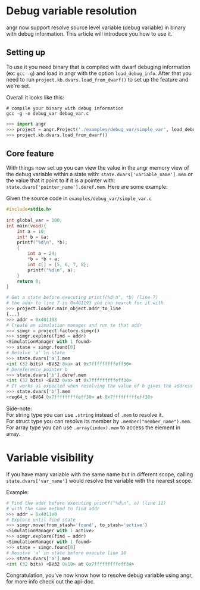 # Debug variable resolution

angr now support resolve source level variable (debug variable) in binary with debug information. This article will introduce you how to use it.

## Setting up

To use it you need binary that is compiled with dwarf debuging information (ex: `gcc -g`) and load in angr with the option `load_debug_info`. After that you need to run `project.kb.dvars.load_from_dwarf()` to set up the feature and we're set.  

Overall it looks like this:
```
# compile your binary with debug information
gcc -g -o debug_var debug_var.c
```
```python
>>> import angr
>>> project = angr.Project('./examples/debug_var/simple_var', load_debug_info = True)
>>> project.kb.dvars.load_from_dwarf()
```

## Core feature

With things now set up you can view the value in the angr memory view of the debug variable within a state with: `state.dvars['variable_name'].mem` or the value that it point to if it is a pointer with: `state.dvars['pointer_name'].deref.mem`. Here are some example:

Given the source code in `examples/debug_var/simple_var.c`
```c
#include<stdio.h>
 
int global_var = 100;
int main(void){
	int a = 10;
	int* b = &a;
	printf("%d\n", *b);
	{
		int a = 24;
		*b = *b + a;
		int c[] = {5, 6, 7, 8};
		printf("%d\n", a);
	}
	return 0;
}
```
```python
# Get a state before executing printf(%d\n", *b) (line 7)
# the addr to line 7 is 0x401193 you can search for it with
>>> project.loader.main_object.addr_to_line
{...}
>>> addr = 0x401193
# Create an simulation manager and run to that addr
>>> simgr = project.factory.simgr()
>>> simgr.explore(find = addr)
<SimulationManager with 1 found>
>>> state = simgr.found[0]
# Resolve 'a' in state
>>> state.dvars['a'].mem
<int (32 bits) <BV32 0xa> at 0x7fffffffffeff30>
# Dereference pointer b
>>> state.dvars['b'].deref.mem
<int (32 bits) <BV32 0xa> at 0x7fffffffffeff30>
# It works as expected when resolving the value of b gives the address of a
>>> state.dvars['b'].mem
<reg64_t <BV64 0x7fffffffffeff30> at 0x7fffffffffeff38>
```

Side-note:  
For string type you can use `.string` instead of `.mem` to resolve it.  
For struct type you can resolve its member by `.member("member_name").mem`.
For array type you can use `.array(index).mem` to access the element in array.

# Variable visibility
If you have many variable with the same name but in different scope, calling `state.dvars['var_name']` would resolve the variable with the nearest scope.

Example:
```python
# Find the addr before executing printf("%d\n", a) (line 12)
# with the same method to find addr
>>> addr = 0x4011e0
# Explore until find state
>>> simgr.move(from_stash='found', to_stash='active')
<SimulationManager with 1 active>
>>> simgr.explore(find = addr)
<SimulationManager with 1 found>
>>> state = simgr.found[0]
# Resolve 'a' in state before execute line 10
>>> state.dvars['a'].mem
<int (32 bits) <BV32 0x18> at 0x7fffffffffeff34>
```

Congratulation, you've now know how to resolve debug variable using angr, for more info check out the api-doc.
